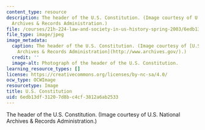 ```yaml
---
content_type: resource
description: The header of the U.S. Constitution. (Image courtesy of U.S. National
  Archives & Records Administration.)
file: /courses/21h-224-law-and-society-in-us-history-spring-2003/6edb13df31207d8bc4cf3812a6ab2533_21h-224s03.jpg
file_type: image/jpeg
image_metadata:
  caption: The header of the U.S. Constitution. (Image courtesy of [U.S. National
    Archives & Records Administration](http://www.archives.gov/).)
  credit: ''
  image-alt: Photograph of the header of the U.S. Constitution.
learning_resource_types: []
license: https://creativecommons.org/licenses/by-nc-sa/4.0/
ocw_type: OCWImage
resourcetype: Image
title: U.S. Constitution
uid: 6edb13df-3120-7d8b-c4cf-3812a6ab2533
---
```

The header of the U.S. Constitution. (Image courtesy of U.S. National Archives & Records Administration.)
